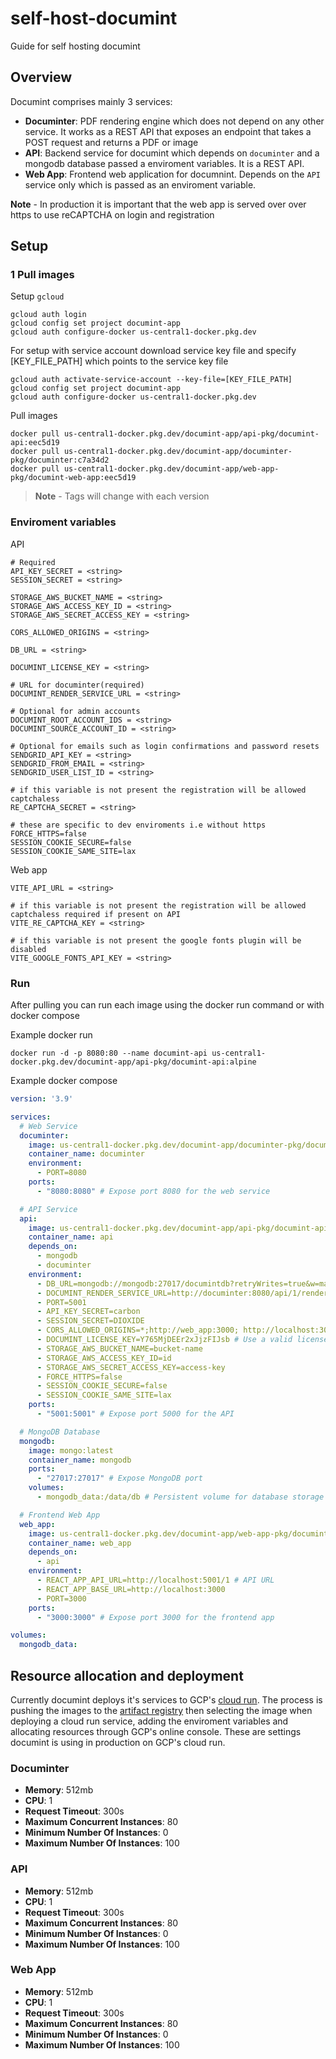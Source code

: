 # self-host-documint
Guide for self hosting documint

## Overview
Documint comprises mainly 3 services:
- **Documinter**: PDF rendering engine which does not depend on any other service. It works as a REST API that exposes an endpoint that takes a POST request and returns a PDF or image
- **API**: Backend service for documint which depends on `documinter` and a mongodb database passed a enviroment variables. It is a REST API.
- **Web App**: Frontend web application for documnint. Depends on the `API` service only which is passed as an enviroment variable.

**Note** - In production it is important that the web app is served over over https to use reCAPTCHA on login and registration 

## Setup

### 1 Pull images

Setup `gcloud`

```
gcloud auth login
gcloud config set project documint-app
gcloud auth configure-docker us-central1-docker.pkg.dev
```

For setup with service account download service key file and specify [KEY_FILE_PATH] which points to the service key file
```
gcloud auth activate-service-account --key-file=[KEY_FILE_PATH]
gcloud config set project documint-app
gcloud auth configure-docker us-central1-docker.pkg.dev
```

Pull images
```
docker pull us-central1-docker.pkg.dev/documint-app/api-pkg/documint-api:eec5d19
docker pull us-central1-docker.pkg.dev/documint-app/documinter-pkg/documinter:c7a34d2
docker pull us-central1-docker.pkg.dev/documint-app/web-app-pkg/documint-web-app:eec5d19
```

> **Note** - Tags will change with each version

### Enviroment variables
API
```
# Required
API_KEY_SECRET = <string>
SESSION_SECRET = <string>

STORAGE_AWS_BUCKET_NAME = <string>
STORAGE_AWS_ACCESS_KEY_ID = <string>
STORAGE_AWS_SECRET_ACCESS_KEY = <string>

CORS_ALLOWED_ORIGINS = <string>

DB_URL = <string>

DOCUMINT_LICENSE_KEY = <string>

# URL for documinter(required)
DOCUMINT_RENDER_SERVICE_URL = <string>

# Optional for admin accounts
DOCUMINT_ROOT_ACCOUNT_IDS = <string>
DOCUMINT_SOURCE_ACCOUNT_ID = <string>

# Optional for emails such as login confirmations and password resets
SENDGRID_API_KEY = <string>
SENDGRID_FROM_EMAIL = <string>
SENDGRID_USER_LIST_ID = <string>

# if this variable is not present the registration will be allowed captchaless
RE_CAPTCHA_SECRET = <string>

# these are specific to dev enviroments i.e without https
FORCE_HTTPS=false
SESSION_COOKIE_SECURE=false
SESSION_COOKIE_SAME_SITE=lax
```

Web app
```
VITE_API_URL = <string>

# if this variable is not present the registration will be allowed captchaless required if present on API
VITE_RE_CAPTCHA_KEY = <string>

# if this variable is not present the google fonts plugin will be disabled
VITE_GOOGLE_FONTS_API_KEY = <string>
```

### Run
After pulling you can run each image using the docker run command or with docker compose

Example docker run
```
docker run -d -p 8080:80 --name documint-api us-central1-docker.pkg.dev/documint-app/api-pkg/documint-api:alpine
```

Example docker compose
```yaml
version: '3.9'

services:
  # Web Service
  documinter:
    image: us-central1-docker.pkg.dev/documint-app/documinter-pkg/documinter:c7a34d2
    container_name: documinter
    environment:
      - PORT=8080
    ports:
      - "8080:8080" # Expose port 8080 for the web service

  # API Service
  api:
    image: us-central1-docker.pkg.dev/documint-app/api-pkg/documint-api:eec5d19
    container_name: api
    depends_on:
      - mongodb
      - documinter
    environment:
      - DB_URL=mongodb://mongodb:27017/documintdb?retryWrites=true&w=majority # MongoDB URL
      - DOCUMINT_RENDER_SERVICE_URL=http://documinter:8080/api/1/render # Render service URL
      - PORT=5001
      - API_KEY_SECRET=carbon
      - SESSION_SECRET=DIOXIDE
      - CORS_ALLOWED_ORIGINS=*;http://web_app:3000; http://localhost:3000
      - DOCUMINT_LICENSE_KEY=Y765MjDEEr2xJjzFIJsb # Use a valid license key
      - STORAGE_AWS_BUCKET_NAME=bucket-name 
      - STORAGE_AWS_ACCESS_KEY_ID=id
      - STORAGE_AWS_SECRET_ACCESS_KEY=access-key
      - FORCE_HTTPS=false
      - SESSION_COOKIE_SECURE=false
      - SESSION_COOKIE_SAME_SITE=lax
    ports:
      - "5001:5001" # Expose port 5000 for the API

  # MongoDB Database
  mongodb:
    image: mongo:latest
    container_name: mongodb
    ports:
      - "27017:27017" # Expose MongoDB port
    volumes:
      - mongodb_data:/data/db # Persistent volume for database storage

  # Frontend Web App
  web_app:
    image: us-central1-docker.pkg.dev/documint-app/web-app-pkg/documint-web-app:eec5d19
    container_name: web_app
    depends_on:
      - api
    environment:
      - REACT_APP_API_URL=http://localhost:5001/1 # API URL
      - REACT_APP_BASE_URL=http://localhost:3000
      - PORT=3000
    ports:
      - "3000:3000" # Expose port 3000 for the frontend app

volumes:
  mongodb_data:
```


## Resource allocation and deployment
Currently documint deploys it's services to GCP's [cloud run](https://cloud.google.com/run/docs/overview/what-is-cloud-run). The process is pushing the images to the [artifact registry](https://cloud.google.com/artifact-registry/docs/overview) then selecting the image when deploying a cloud run service, adding the enviroment variables and allocating resources through GCP's online console. These are settings documint is using in production on GCP's cloud run.

### Documinter
- **Memory**: 512mb
- **CPU**: 1
- **Request Timeout**: 300s
- **Maximum Concurrent Instances**: 80
- **Minimum Number Of Instances**: 0
- **Maximum Number Of Instances**: 100

### API
- **Memory**: 512mb
- **CPU**: 1
- **Request Timeout**: 300s
- **Maximum Concurrent Instances**: 80
- **Minimum Number Of Instances**: 0
- **Maximum Number Of Instances**: 100

### Web App
- **Memory**: 512mb
- **CPU**: 1
- **Request Timeout**: 300s
- **Maximum Concurrent Instances**: 80
- **Minimum Number Of Instances**: 0
- **Maximum Number Of Instances**: 100

